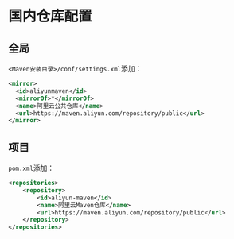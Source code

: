 # 国内仓库配置

## 全局

`<Maven安装目录>/conf/settings.xml`添加：

``` xml
<mirror>
  <id>aliyunmaven</id>
  <mirrorOf>*</mirrorOf>
  <name>阿里云公共仓库</name>
  <url>https://maven.aliyun.com/repository/public</url>
</mirror>
```

## 项目

`pom.xml`添加：

``` xml
<repositories>
    <repository>
        <id>aliyun-maven</id>
        <name>阿里云Maven仓库</name>
        <url>https://maven.aliyun.com/repository/public</url>
    </repository>
</repositories>
```
